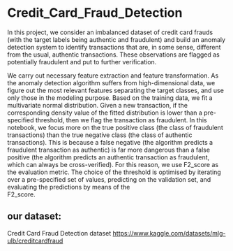 # Credit_Card_Fraud_Detection

In this project, we consider an imbalanced dataset of credit card frauds (with the target labels being authentic and fraudulent) and build an anomaly detection system to identify transactions that are, in some sense, different from the usual, authentic transactions. These observations are flagged as potentially fraudulent and put to further verification.

We carry out necessary feature extraction and feature transformation.
As the anomaly detection algorithm suffers from high-dimensional data, we figure out the most relevant features separating the target classes, and use only those in the modeling purpose.
Based on the training data, we fit a multivariate normal distribution.
Given a new transaction, if the corresponding density value of the fitted distribution is lower than a pre-specified threshold, then we flag the transaction as fraudulent.
In this notebook, we focus more on the true positive class (the class of fraudulent transactions) than the true negative class (the class of authentic transactions). This is because a false negative (the algorithm predicts a fraudulent transaction as authentic) is far more dangerous than a false positive (the algorithm predicts an authentic transaction as fraudulent, which can always be cross-verified). For this reason, we use F2_score as the evaluation metric.
The choice of the threshold is optimised by iterating over a pre-specified set of values, predicting on the validation set, and evaluating the predictions by means of the  
F2_score.

## our dataset: 
Credit Card Fraud Detection dataset
https://www.kaggle.com/datasets/mlg-ulb/creditcardfraud


